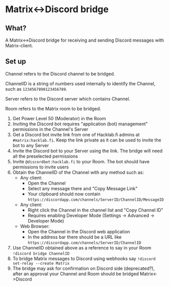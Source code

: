 # Matrix<->Discord bridge

## What?

A Matrix<->Discord bridge for receiving and sending Discord messages with Matrix-client.

## Set up

Channel refers to the Discord channel to be bridged.

ChannelID is a string of numbers used internally to identify the Channel, such as `1234567890123456789`.

Server refers to the Discord server which contains Channel.

Room refers to the Matrix room to be bridged.

1. Get Power Level 50 (Moderator) in the Room
2. Inviting the Discord bot requires "application (bot) management" permissions in the Channel's Server
3. Get a Discord bot invite link from one of Hacklab.fi admins at `#matrix:hacklab.fi`. Keep the link private as it can be used to invite the bot to any Server
4. Invite the Discord bot to your Server using the link. The bridge will need all the preselected permissions
5. Invite `@discordbot:hacklab.fi` to your Room. The bot should have permissions to invite users
6. Obtain the ChannelID of the Channel with any method such as:
    - Any client:
        - Open the Channel
        - Select any message there and "Copy Message Link"
        - Your clipboard should now contain `https://discordapp.com/channels/ServerID/ChannelID/MessageID`
    - Any client:
        - Right click the Channel in the channel list and "Copy Channel ID"
        - Requires enabling Developer Mode (Settings -> Advanced -> Developer Mode)
    - Web Browser:
        - Open the Channel in the Discord web application
        - In the address bar there should be a URL like `https://discordapp.com/channels/ServerID/ChannelID`
7. Use ChannelID obtained above as a reference to say in your Room `!discord bridge ChannelID`
8. To bridge Matrix messages to Discord using webhooks say `!discord set-relay --create Matrix`
9. The bridge may ask for confirmation on Discord side (deprecated?), after an approval your Channel and Room should be bridged Matrix<->Discord
